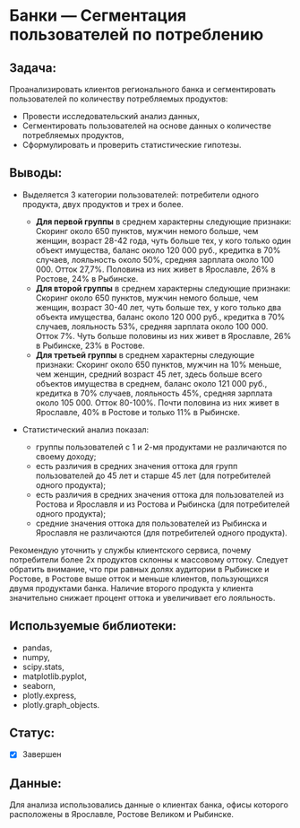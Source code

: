 # Банки — Сегментация пользователей по потреблению

## Задача: 

Проанализировать клиентов регионального банка и сегментировать пользователей по количеству потребляемых продуктов:
    
- Провести исследовательский анализ данных,
- Сегментировать пользователей на основе данных о количестве потребляемых продуктов,
- Сформулировать и проверить статистические гипотезы.

## Выводы:

- Выделяется 3 категории пользователей: потребители одного продукта, двух продуктов и трех и более.

    - **Для первой группы** в среднем характерны следующие признаки: Скоринг около 650 пунктов, мужчин немого больше, чем женщин, возраст 28-42 года, чуть больше тех, у кого только один объект имущества, баланс около 120 000 руб., кредитка в 70% случаев, лояльность около 50%, средняя зарплата около 100 000. Отток 27,7%. Половина из них живет в Ярославле, 26% в Ростове, 24% в Рыбинске.
    - **Для второй группы** в среднем характерны следующие признаки: Скоринг около 650 пунктов, мужчин немого больше, чем женщин, возраст 30-40 лет, чуть больше тех, у кого только два объекта имущества, баланс около 120 000 руб., кредитка в 70% случаев, лояльность 53%, средняя зарплата около 100 000. Отток 7%. Чуть больше половины из них живет в Ярославле, 26% в Рыбинске, 23% в Ростове.
    - **Для третьей группы** в среднем характерны следующие признаки: Скоринг около 650 пунктов, мужчин на 10% меньше, чем женщин, средний возраст 45 лет, здесь больше всего объектов имущества в среднем, баланс около 121 000 руб., кредитка в 70% случаев, лояльность 45%, средняя зарплата около 105 000. Отток 80-100%. Почти половина из них живет в Ярославле, 40% в Ростове и только 11% в Рыбинске.

- Статистический анализ показал:

    - группы пользователей с 1 и 2-мя продуктами не различаются по своему доходу;
    - есть различия в средних значения оттока для групп пользователей до 45 лет и старше 45 лет (для потребителей одного продукта);
    - есть различия в средних значения оттока для пользователей из Ростова и Ярославля и из Ростова и Рыбинска (для потребителей одного продукта);
    - средние значения оттока для пользователей из Рыбинска и Ярославля не различаются (для потребителей одного продукта).
    
Рекомендую уточнить у службы клиентского сервиса, почему потребители более 2х продуктов склонны к массовому оттоку. Следует обратить внимание, что при равных долях аудитории в Рыбинске и Ростове, в Ростове выше отток и меньше клиентов, пользующихся двумя продуктами банка. Наличие второго продукта у клиента значительно снижает процент оттока и увеличивает его лояльность.

## Используемые библиотеки:

- pandas, 
- numpy, 
- scipy.stats, 
- matplotlib.pyplot, 
- seaborn, 
- plotly.express, 
- plotly.graph_objects.

## Статус:

- [x] Завершен

## Данные:

Для анализа использовались данные о клиентах банка, офисы которого расположены в Ярославле, Ростове Великом и Рыбинске. 




